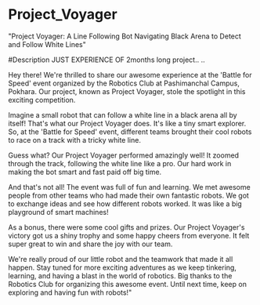 # Project_Voyager
"Project Voyager: A Line Following Bot Navigating Black Arena to Detect and Follow White Lines"

#Description
JUST EXPERIENCE OF 2months long project.. ..

Hey there! We're thrilled to share our awesome experience at the 'Battle for Speed' event organized by the Robotics Club at Pashimanchal Campus, Pokhara. 
Our project, known as Project Voyager, stole the spotlight in this exciting competition.

Imagine a small robot that can follow a white line in a black arena all by itself! That's what our Project Voyager does.
It's like a tiny smart explorer. So, at the 'Battle for Speed' event, different teams brought their cool robots to race on a track with a tricky white line.

Guess what? Our Project Voyager performed amazingly well! It zoomed through the track, following the white line like a pro. Our hard work in making the bot smart and fast paid off big time.

And that's not all! The event was full of fun and learning. We met awesome people from other teams who had made their own fantastic robots. 
We got to exchange ideas and see how different robots worked. It was like a big playground of smart machines!

As a bonus, there were some cool gifts and prizes. Our Project Voyager's victory got us a shiny trophy and some happy cheers from everyone. 
It felt super great to win and share the joy with our team.

We're really proud of our little robot and the teamwork that made it all happen. Stay tuned for more exciting adventures as we keep tinkering, learning,
and having a blast in the world of robotics. Big thanks to the Robotics Club for organizing this awesome event. Until next time, keep on exploring and having fun with robots!"
